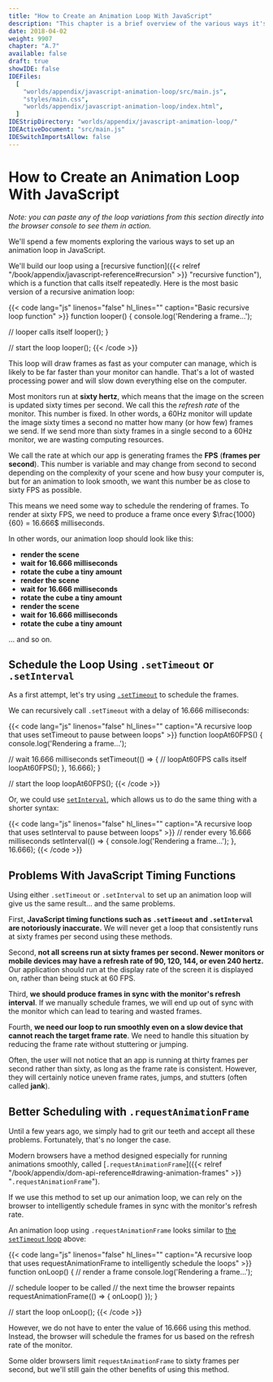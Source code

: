 ```yaml
---
title: "How to Create an Animation Loop With JavaScript"
description: "This chapter is a brief overview of the various ways it's possible to create an animation loop using JavaScript"
date: 2018-04-02
weight: 9907
chapter: "A.7"
available: false
draft: true
showIDE: false
IDEFiles:
  [
    "worlds/appendix/javascript-animation-loop/src/main.js",
    "styles/main.css",
    "worlds/appendix/javascript-animation-loop/index.html",
  ]
IDEStripDirectory: "worlds/appendix/javascript-animation-loop/"
IDEActiveDocument: "src/main.js"
IDESwitchImportsAllow: false
---
```


# How to Create an Animation Loop With JavaScript

_Note: you can paste any of the loop variations from this section directly into the browser console to see them in action._

We'll spend a few moments exploring the various ways to set up an animation loop in JavaScript.

We'll build our loop using a [recursive function]({{< relref "/book/appendix/javascript-reference#recursion" >}} "recursive function"), which is a function that calls itself repeatedly. Here is the most basic version of a recursive animation loop:

{{< code lang="js" linenos="false" hl_lines="" caption="Basic recursive loop function" >}}
function looper() {
console.log('Rendering a frame...');

// looper calls itself
looper();
}

// start the loop
looper();
{{< /code >}}

This loop will draw frames as fast as your computer can manage, which is likely to be far faster than your monitor can handle. That's a lot of wasted processing power and will slow down everything else on the computer.

Most monitors run at **sixty hertz**, which means that the image on the screen is updated sixty times per second. We call this the _refresh rate_ of the monitor. This number is fixed. In other words, a 60Hz monitor will update the image sixty times a second no matter how many (or how few) frames we send. If we send more than sixty frames in a single second to a 60Hz monitor, we are wasting computing resources.

We call the rate at which our app is generating frames the **FPS** (**frames per second**). This number is variable and may change from second to second depending on the complexity of your scene and how busy your computer is, but for an animation to look smooth, we want this number be as close to sixty FPS as possible.

This means we need some way to schedule the rendering of frames. To render at sixty FPS, we need to produce a frame once every $\frac{1000}{60} = 16.666$ milliseconds.

In other words, our animation loop should look like this:

- **render the scene**
- **wait for 16.666 milliseconds**
- **rotate the cube a tiny amount**
- **render the scene**
- **wait for 16.666 milliseconds**
- **rotate the cube a tiny amount**
- **render the scene**
- **wait for 16.666 milliseconds**
- **rotate the cube a tiny amount**

... and so on.

## Schedule the Loop Using `.setTimeout` or `.setInterval`

As a first attempt, let's try using [`.setTimeout`](https://developer.mozilla.org/en-US/docs/Web/API/WindowOrWorkerGlobalScope/setTimeout) to schedule the frames.

We can recursively call `.setTimeout` with a delay of 16.666 milliseconds:

{{< code lang="js" linenos="false" hl_lines="" caption="A recursive loop that uses setTimeout to pause between loops" >}}
function loopAt60FPS() {
console.log('Rendering a frame...');

// wait 16.666 milliseconds
setTimeout(() => {
// loopAt60FPS calls itself
loopAt60FPS();
}, 16.666);
}

// start the loop
loopAt60FPS();
{{< /code >}}

Or, we could use [`setInterval`](https://developer.mozilla.org/en-US/docs/Web/API/WindowOrWorkerGlobalScope/setInterval), which allows us to do the same thing with a shorter syntax:

{{< code lang="js" linenos="false" hl_lines="" caption="A recursive loop that uses setInterval to pause between loops" >}}
// render every 16.666 milliseconds
setInterval(() => {
console.log('Rendering a frame...');
}, 16.666);
{{< /code >}}

## Problems With JavaScript Timing Functions

Using either `.setTimeout` or `.setInterval` to set up an animation loop will give us the same result... and the same problems.

First, **JavaScript timing functions such as `.setTimeout` and `.setInterval` are notoriously inaccurate.** We will never get a loop that consistently runs at sixty frames per second using these methods.

Second, **not all screens run at sixty frames per second. Newer monitors or mobile devices may have a refresh rate of 90, 120, 144, or even 240 hertz.** Our application should run at the display rate of the screen it is displayed on, rather than being stuck at 60 FPS.

Third, **we should produce frames in sync with the monitor's refresh interval**. If we manually schedule frames, we will end up out of sync with the monitor which can lead to tearing and wasted frames.

Fourth, **we need our loop to run smoothly even on a slow device that cannot reach the target frame rate**. We need to handle this situation by reducing the frame rate without stuttering or jumping.

Often, the user will not notice that an app is running at thirty frames per second rather than sixty, as long as the frame rate is consistent. However, they will certainly notice uneven frame rates, jumps, and stutters (often called **jank**).

## Better Scheduling with `.requestAnimationFrame`

Until a few years ago, we simply had to grit our teeth and accept all these problems. Fortunately, that's no longer the case.

Modern browsers have a method designed especially for running animations smoothly, called [`.requestAnimationFrame`]({{< relref "/book/appendix/dom-api-reference#drawing-animation-frames" >}} "`.requestAnimationFrame`").

If we use this method to set up our animation loop, we can rely on the browser to intelligently schedule frames in sync with the monitor's refresh rate.

An animation loop using `.requestAnimationFrame` looks similar to [the `setTimeout`
loop](#schedule-with-settimeout-and-setinterval) above:

{{< code lang="js" linenos="false" hl_lines="" caption="A recursive loop that uses requestAnimationFrame to intelligently schedule the loops" >}}
function onLoop() {
// render a frame
console.log('Rendering a frame...');

// schedule looper to be called
// the next time the browser repaints
requestAnimationFrame(() => {
onLoop()
});
}

// start the loop
onLoop();
{{< /code >}}

However, we do not have to enter the value of 16.666 using this method. Instead, the browser will schedule the frames for us based on the refresh rate of the monitor.

Some older browsers limit `requestAnimationFrame` to sixty frames per second, but we'll still gain the other benefits of using this method.
